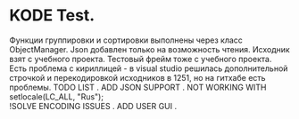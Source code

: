 # KODE Test.
Функции группировки и сортировки выполнены через класс ObjectManager.
Json добавлен только на возможность чтения. Исходник взят с учебного проекта.
Тестовый фрейм тоже с учебного проекта.
Есть проблема с кириллицей - в visual studio решилась дополнительной строчкой и перекодировкой исходников в 1251, но на гитхабе есть проблемы.
TODO LIST . 
ADD JSON SUPPORT . NOT WORKING WITH setlocale(LC_ALL, "Rus");  
!SOLVE ENCODING ISSUES .
ADD USER GUI .
